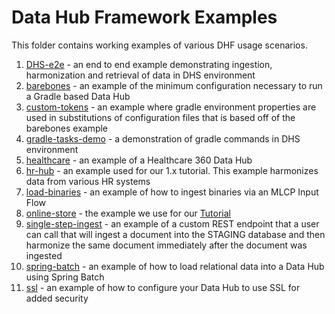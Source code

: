 # Data Hub Framework Examples

This folder contains working examples of various DHF usage scenarios.

1. [DHS-e2e](https://github.com/marklogic/marklogic-data-hub/tree/master/examples/DHS-e2e) - an end to end example demonstrating ingestion, harmonization and retrieval of data in DHS environment
1. [barebones](https://github.com/marklogic/marklogic-data-hub/tree/master/examples/barebones) - an example of the minimum configuration necessary to run a Gradle based Data Hub
1. [custom-tokens](https://github.com/marklogic/marklogic-data-hub/tree/master/examples/custom-tokens) - an example where gradle environment properties are used in substitutions of configuration files that is based off of the barebones example
1. [gradle-tasks-demo](https://github.com/marklogic/marklogic-data-hub/tree/master/examples/gradle-tasks-demo) - a demonstration of gradle commands in DHS 
environment
1. [healthcare](https://github.com/marklogic/marklogic-data-hub/tree/master/examples/healthcare) - an example of a Healthcare 360 Data Hub
1. [hr-hub](https://github.com/marklogic/marklogic-data-hub/tree/master/examples/hr-hub) - an example used for our 1.x tutorial. This example harmonizes data from various HR systems
1. [load-binaries](https://github.com/marklogic/marklogic-data-hub/tree/master/examples/load-binaries) - an example of how to ingest binaries via an MLCP Input Flow
1. [online-store](https://github.com/marklogic/marklogic-data-hub/tree/master/examples/online-store) - the example we use for our [Tutorial](https://marklogic.github.io/marklogic-data-hub/tutorial/)
1. [single-step-ingest](https://github.com/marklogic/marklogic-data-hub/tree/master/examples/single-step-ingest) - an example of a custom REST endpoint that a user can call that will ingest a document into the STAGING database and then harmonize the same document immediately after the document was ingested
1. [spring-batch](https://github.com/marklogic/marklogic-data-hub/tree/master/examples/spring-batch) - an example of how to load relational data into a Data Hub using Spring Batch
1. [ssl](https://github.com/marklogic/marklogic-data-hub/tree/master/examples/ssl) - an example of how to configure your Data Hub to use SSL for added security

